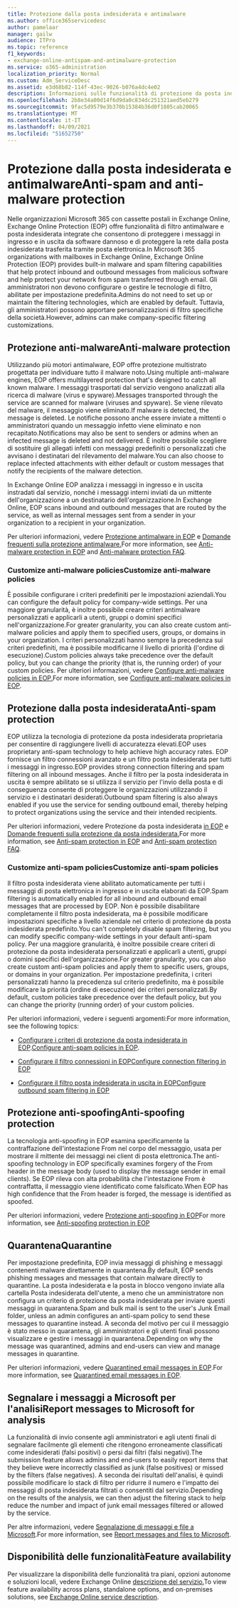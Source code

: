 ```yaml
---
title: Protezione dalla posta indesiderata e antimalware
ms.author: office365servicedesc
author: pamelaar
manager: gailw
audience: ITPro
ms.topic: reference
f1_keywords:
- exchange-online-antispam-and-antimalware-protection
ms.service: o365-administration
localization_priority: Normal
ms.custom: Adm_ServiceDesc
ms.assetid: e3d68b82-114f-43ec-9026-b076a4dc4e02
description: Informazioni sulle funzionalità di protezione da posta indesiderata e antimalware disponibili nelle organizzazioni Microsoft 365 con Exchange Online cassette postali.
ms.openlocfilehash: 2b8e34a00d14f6d9da0c834dc251321aed5eb279
ms.sourcegitcommit: 9fac5d9579e3b370b15384b36d0f1805cab20065
ms.translationtype: MT
ms.contentlocale: it-IT
ms.lasthandoff: 04/09/2021
ms.locfileid: "51652750"
---
```

# <a name="anti-spam-and-anti-malware-protection"></a><span data-ttu-id="a063a-103">Protezione dalla posta indesiderata e antimalware</span><span class="sxs-lookup"><span data-stu-id="a063a-103">Anti-spam and anti-malware protection</span></span>

<span data-ttu-id="a063a-104">Nelle organizzazioni Microsoft 365 con cassette postali in Exchange Online, Exchange Online Protection (EOP) offre funzionalità di filtro antimalware e posta indesiderata integrate che consentono di proteggere i messaggi in ingresso e in uscita da software dannoso e di proteggere la rete dalla posta indesiderata trasferita tramite posta elettronica.</span><span class="sxs-lookup"><span data-stu-id="a063a-104">In Microsoft 365 organizations with mailboxes in Exchange Online, Exchange Online Protection (EOP) provides built-in malware and spam filtering capabilities that help protect inbound and outbound messages from malicious software and help protect your network from spam transferred through email.</span></span> <span data-ttu-id="a063a-105">Gli amministratori non devono configurare o gestire le tecnologie di filtro, abilitate per impostazione predefinita.</span><span class="sxs-lookup"><span data-stu-id="a063a-105">Admins do not need to set up or maintain the filtering technologies, which are enabled by default.</span></span> <span data-ttu-id="a063a-106">Tuttavia, gli amministratori possono apportare personalizzazioni di filtro specifiche della società.</span><span class="sxs-lookup"><span data-stu-id="a063a-106">However, admins can make company-specific filtering customizations.</span></span>

## <a name="anti-malware-protection"></a><span data-ttu-id="a063a-107">Protezione anti-malware</span><span class="sxs-lookup"><span data-stu-id="a063a-107">Anti-malware protection</span></span>

<span data-ttu-id="a063a-108">Utilizzando più motori antimalware, EOP offre protezione multistrato progettata per individuare tutto il malware noto.</span><span class="sxs-lookup"><span data-stu-id="a063a-108">Using multiple anti-malware engines, EOP offers multilayered protection that's designed to catch all known malware.</span></span> <span data-ttu-id="a063a-109">I messaggi trasportati dal servizio vengono analizzati alla ricerca di malware (virus e spyware).</span><span class="sxs-lookup"><span data-stu-id="a063a-109">Messages transported through the service are scanned for malware (viruses and spyware).</span></span> <span data-ttu-id="a063a-110">Se viene rilevato del malware, il messaggio viene eliminato.</span><span class="sxs-lookup"><span data-stu-id="a063a-110">If malware is detected, the message is deleted.</span></span> <span data-ttu-id="a063a-111">Le notifiche possono anche essere inviate a mittenti o amministratori quando un messaggio infetto viene eliminato e non recapitato.</span><span class="sxs-lookup"><span data-stu-id="a063a-111">Notifications may also be sent to senders or admins when an infected message is deleted and not delivered.</span></span> <span data-ttu-id="a063a-112">È inoltre possibile scegliere di sostituire gli allegati infetti con messaggi predefiniti o personalizzati che avvisano i destinatari del rilevamento del malware.</span><span class="sxs-lookup"><span data-stu-id="a063a-112">You can also choose to replace infected attachments with either default or custom messages that notify the recipients of the malware detection.</span></span>

<span data-ttu-id="a063a-113">In Exchange Online EOP analizza i messaggi in ingresso e in uscita instradati dal servizio, nonché i messaggi interni inviati da un mittente dell'organizzazione a un destinatario dell'organizzazione.</span><span class="sxs-lookup"><span data-stu-id="a063a-113">In Exchange Online, EOP scans inbound and outbound messages that are routed by the service, as well as internal messages sent from a sender in your organization to a recipient in your organization.</span></span>

<span data-ttu-id="a063a-114">Per ulteriori informazioni, vedere [Protezione antimalware in EOP](/microsoft-365/security/office-365-security/anti-malware-protection) e [Domande frequenti sulla protezione antimalware.](/microsoft-365/security/office-365-security/anti-malware-protection-faq-eop)</span><span class="sxs-lookup"><span data-stu-id="a063a-114">For more information, see [Anti-malware protection in EOP](/microsoft-365/security/office-365-security/anti-malware-protection) and [Anti-malware protection FAQ](/microsoft-365/security/office-365-security/anti-malware-protection-faq-eop).</span></span>

### <a name="customize-anti-malware-policies"></a><span data-ttu-id="a063a-115">Customize anti-malware policies</span><span class="sxs-lookup"><span data-stu-id="a063a-115">Customize anti-malware policies</span></span>

<span data-ttu-id="a063a-116">È possibile configurare i criteri predefiniti per le impostazioni aziendali.</span><span class="sxs-lookup"><span data-stu-id="a063a-116">You can configure the default policy for company-wide settings.</span></span> <span data-ttu-id="a063a-117">Per una maggiore granularità, è inoltre possibile creare criteri antimalware personalizzati e applicarli a utenti, gruppi o domini specifici nell'organizzazione.</span><span class="sxs-lookup"><span data-stu-id="a063a-117">For greater granularity, you can also create custom anti-malware policies and apply them to specified users, groups, or domains in your organization.</span></span> <span data-ttu-id="a063a-118">I criteri personalizzati hanno sempre la precedenza sui criteri predefiniti, ma è possibile modificarne il livello di priorità (l'ordine di esecuzione).</span><span class="sxs-lookup"><span data-stu-id="a063a-118">Custom policies always take precedence over the default policy, but you can change the priority (that is, the running order) of your custom policies.</span></span> <span data-ttu-id="a063a-119">Per ulteriori informazioni, vedere [Configure anti-malware policies in EOP.](/microsoft-365/security/office-365-security/configure-anti-malware-policies)</span><span class="sxs-lookup"><span data-stu-id="a063a-119">For more information, see [Configure anti-malware policies in EOP](/microsoft-365/security/office-365-security/configure-anti-malware-policies).</span></span>

## <a name="anti-spam-protection"></a><span data-ttu-id="a063a-120">Protezione dalla posta indesiderata</span><span class="sxs-lookup"><span data-stu-id="a063a-120">Anti-spam protection</span></span>

<span data-ttu-id="a063a-121">EOP utilizza la tecnologia di protezione da posta indesiderata proprietaria per consentire di raggiungere livelli di accuratezza elevati.</span><span class="sxs-lookup"><span data-stu-id="a063a-121">EOP uses proprietary anti-spam technology to help achieve high accuracy rates.</span></span> <span data-ttu-id="a063a-122">EOP fornisce un filtro connessioni avanzato e un filtro posta indesiderata per tutti i messaggi in ingresso.</span><span class="sxs-lookup"><span data-stu-id="a063a-122">EOP provides strong connection filtering and spam filtering on all inbound messages.</span></span> <span data-ttu-id="a063a-123">Anche il filtro per la posta indesiderata in uscita è sempre abilitato se si utilizza il servizio per l'invio della posta e di conseguenza consente di proteggere le organizzazioni utilizzando il servizio e i destinatari desiderati.</span><span class="sxs-lookup"><span data-stu-id="a063a-123">Outbound spam filtering is also always enabled if you use the service for sending outbound email, thereby helping to protect organizations using the service and their intended recipients.</span></span>

<span data-ttu-id="a063a-124">Per ulteriori informazioni, vedere Protezione da posta indesiderata [in EOP](/microsoft-365/security/office-365-security/anti-spam-protection) e [Domande frequenti sulla protezione da posta indesiderata.](/microsoft-365/security/office-365-security/anti-spam-protection-faq)</span><span class="sxs-lookup"><span data-stu-id="a063a-124">For more information, see [Anti-spam protection in EOP](/microsoft-365/security/office-365-security/anti-spam-protection) and [Anti-spam protection FAQ](/microsoft-365/security/office-365-security/anti-spam-protection-faq).</span></span>

### <a name="customize-anti-spam-policies"></a><span data-ttu-id="a063a-125">Customize anti-spam policies</span><span class="sxs-lookup"><span data-stu-id="a063a-125">Customize anti-spam policies</span></span>

<span data-ttu-id="a063a-126">Il filtro posta indesiderata viene abilitato automaticamente per tutti i messaggi di posta elettronica in ingresso e in uscita elaborati da EOP.</span><span class="sxs-lookup"><span data-stu-id="a063a-126">Spam filtering is automatically enabled for all inbound and outbound email messages that are processed by EOP.</span></span> <span data-ttu-id="a063a-127">Non è possibile disabilitare completamente il filtro posta indesiderata, ma è possibile modificare impostazioni specifiche a livello aziendale nel criterio di protezione da posta indesiderata predefinito.</span><span class="sxs-lookup"><span data-stu-id="a063a-127">You can't completely disable spam filtering, but you can modify specific company-wide settings in your default anti-spam policy.</span></span> <span data-ttu-id="a063a-128">Per una maggiore granularità, è inoltre possibile creare criteri di protezione da posta indesiderata personalizzati e applicarli a utenti, gruppi o domini specifici dell'organizzazione.</span><span class="sxs-lookup"><span data-stu-id="a063a-128">For greater granularity, you can also create custom anti-spam policies and apply them to specific users, groups, or domains in your organization.</span></span> <span data-ttu-id="a063a-129">Per impostazione predefinita, i criteri personalizzati hanno la precedenza sul criterio predefinito, ma è possibile modificare la priorità (ordine di esecuzione) dei criteri personalizzati.</span><span class="sxs-lookup"><span data-stu-id="a063a-129">By default, custom policies take precedence over the default policy, but you can change the priority (running order) of your custom policies.</span></span>

<span data-ttu-id="a063a-130">Per ulteriori informazioni, vedere i seguenti argomenti:</span><span class="sxs-lookup"><span data-stu-id="a063a-130">For more information, see the following topics:</span></span>

- <span data-ttu-id="a063a-131">[Configurare i criteri di protezione da posta indesiderata in EOP](/microsoft-365/security/office-365-security/configure-your-spam-filter-policies).</span><span class="sxs-lookup"><span data-stu-id="a063a-131">[Configure anti-spam policies in EOP](/microsoft-365/security/office-365-security/configure-your-spam-filter-policies).</span></span>

- [<span data-ttu-id="a063a-132">Configurare il filtro connessioni in EOP</span><span class="sxs-lookup"><span data-stu-id="a063a-132">Configure connection filtering in EOP</span></span>](/microsoft-365/security/office-365-security/configure-the-connection-filter-policy)

- [<span data-ttu-id="a063a-133">Configurare il filtro posta indesiderata in uscita in EOP</span><span class="sxs-lookup"><span data-stu-id="a063a-133">Configure outbound spam filtering in EOP</span></span>](/microsoft-365/security/office-365-security/configure-the-outbound-spam-policy)

## <a name="anti-spoofing-protection"></a><span data-ttu-id="a063a-134">Protezione anti-spoofing</span><span class="sxs-lookup"><span data-stu-id="a063a-134">Anti-spoofing protection</span></span>

<span data-ttu-id="a063a-135">La tecnologia anti-spoofing in EOP esamina specificamente la contraffazione dell'intestazione From nel corpo del messaggio, usata per mostrare il mittente dei messaggi nei client di posta elettronica.</span><span class="sxs-lookup"><span data-stu-id="a063a-135">The anti-spoofing technology in EOP specifically examines forgery of the From header in the message body (used to display the message sender in email clients).</span></span> <span data-ttu-id="a063a-136">Se EOP rileva con alta probabilità che l'intestazione From è contraffatta, il messaggio viene identificato come falsificato.</span><span class="sxs-lookup"><span data-stu-id="a063a-136">When EOP has high confidence that the From header is forged, the message is identified as spoofed.</span></span>

<span data-ttu-id="a063a-137">Per ulteriori informazioni, vedere [Protezione anti-spoofing in EOP](/microsoft-365/security/office-365-security/anti-spoofing-protection)</span><span class="sxs-lookup"><span data-stu-id="a063a-137">For more information, see [Anti-spoofing protection in EOP](/microsoft-365/security/office-365-security/anti-spoofing-protection)</span></span>

## <a name="quarantine"></a><span data-ttu-id="a063a-138">Quarantena</span><span class="sxs-lookup"><span data-stu-id="a063a-138">Quarantine</span></span>

<span data-ttu-id="a063a-139">Per impostazione predefinita, EOP invia messaggi di phishing e messaggi contenenti malware direttamente in quarantena.</span><span class="sxs-lookup"><span data-stu-id="a063a-139">By default, EOP sends phishing messages and messages that contain malware directly to quarantine.</span></span> <span data-ttu-id="a063a-140">La posta indesiderata e la posta in blocco vengono inviate alla cartella Posta indesiderata dell'utente, a meno che un amministratore non configura un criterio di protezione da posta indesiderata per inviare questi messaggi in quarantena.</span><span class="sxs-lookup"><span data-stu-id="a063a-140">Spam and bulk mail is sent to the user's Junk Email folder, unless an admin configures an anti-spam policy to send these messages to quarantine instead.</span></span> <span data-ttu-id="a063a-141">A seconda del motivo per cui il messaggio è stato messo in quarantena, gli amministratori e gli utenti finali possono visualizzare e gestire i messaggi in quarantena.</span><span class="sxs-lookup"><span data-stu-id="a063a-141">Depending on why the message was quarantined, admins and end-users can view and manage messages in quarantine.</span></span>

<span data-ttu-id="a063a-142">Per ulteriori informazioni, vedere [Quarantined email messages in EOP](/microsoft-365/security/office-365-security/quarantine-email-messages).</span><span class="sxs-lookup"><span data-stu-id="a063a-142">For more information, see [Quarantined email messages in EOP](/microsoft-365/security/office-365-security/quarantine-email-messages).</span></span>

## <a name="report-messages-to-microsoft-for-analysis"></a><span data-ttu-id="a063a-143">Segnalare i messaggi a Microsoft per l'analisi</span><span class="sxs-lookup"><span data-stu-id="a063a-143">Report messages to Microsoft for analysis</span></span>

<span data-ttu-id="a063a-144">La funzionalità di invio consente agli amministratori e agli utenti finali di segnalare facilmente gli elementi che ritengono erroneamente classificati come indesiderati (falsi positivi) o persi dai filtri (falsi negativi).</span><span class="sxs-lookup"><span data-stu-id="a063a-144">The submission feature allows admins and end-users to easily report items that they believe were incorrectly classified as junk (false positives) or missed by the filters (false negatives).</span></span> <span data-ttu-id="a063a-145">A seconda dei risultati dell'analisi, è quindi possibile modificare lo stack di filtro per ridurre il numero e l'impatto dei messaggi di posta indesiderata filtrati o consentiti dal servizio.</span><span class="sxs-lookup"><span data-stu-id="a063a-145">Depending on the results of the analysis, we can then adjust the filtering stack to help reduce the number and impact of junk email messages filtered or allowed by the service.</span></span>

<span data-ttu-id="a063a-146">Per altre informazioni, vedere [Segnalazione di messaggi e file a Microsoft](/microsoft-365/security/office-365-security/report-junk-email-messages-to-microsoft).</span><span class="sxs-lookup"><span data-stu-id="a063a-146">For more information, see [Report messages and files to Microsoft](/microsoft-365/security/office-365-security/report-junk-email-messages-to-microsoft).</span></span>

## <a name="feature-availability"></a><span data-ttu-id="a063a-147">Disponibilità delle funzionalità</span><span class="sxs-lookup"><span data-stu-id="a063a-147">Feature availability</span></span>

<span data-ttu-id="a063a-148">Per visualizzare la disponibilità delle funzionalità tra piani, opzioni autonome e soluzioni locali, vedere Exchange Online [descrizione del servizio.](exchange-online-service-description.md)</span><span class="sxs-lookup"><span data-stu-id="a063a-148">To view feature availability across plans, standalone options, and on-premises solutions, see [Exchange Online service description](exchange-online-service-description.md).</span></span>